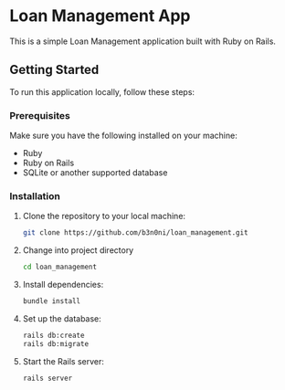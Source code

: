 # Loan Management App

This is a simple Loan Management application built with Ruby on Rails.

## Getting Started

To run this application locally, follow these steps:

### Prerequisites

Make sure you have the following installed on your machine:

- Ruby
- Ruby on Rails
- SQLite or another supported database

### Installation

1. Clone the repository to your local machine:

   ```bash
   git clone https://github.com/b3n0ni/loan_management.git

2. Change into project directory
   ```bash
   cd loan_management
3. Install dependencies:
   ```bash
   bundle install
4. Set up the database:
   ```bash
   rails db:create
   rails db:migrate
5. Start the Rails server:
   ```bash
   rails server
